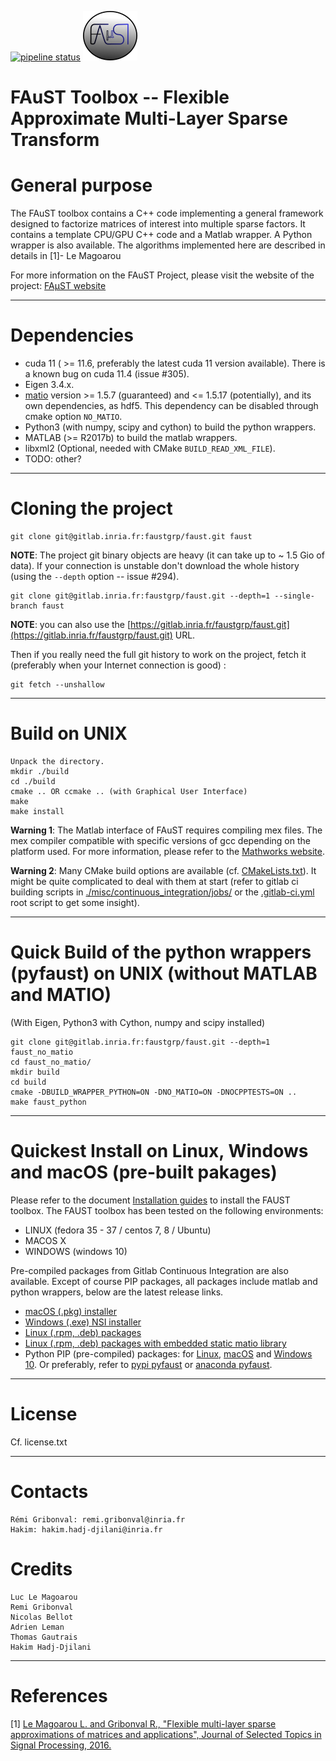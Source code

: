 [![pipeline status](https://gitlab.inria.fr/faustgrp/faust/badges/hakim_branch/pipeline.svg)](https://gitlab.inria.fr/faustgrp/faust/commits/hakim_branch)
![FAµST Logo](./gen_doc/images/logo.png)

# FAuST Toolbox -- Flexible Approximate Multi-Layer Sparse Transform


General purpose
===============

The FAuST toolbox contains a C++ code implementing a general framework
designed to factorize matrices of interest into multiple sparse factors.
It contains a template CPU/GPU C++ code and a Matlab wrapper.
A Python wrapper is also available.
The algorithms implemented here are described in details in [1]- Le Magoarou

For more information on the FAuST Project, please visit the website of the
project: [FAµST website](http://faust.inria.fr)

---

Dependencies
============
- cuda 11 ( >= 11.6, preferably the latest cuda 11 version available). There is a known bug on cuda 11.4 (issue #305).
- Eigen 3.4.x.
- [matio](https://github.com/tbeu/matio) version >= 1.5.7 (guaranteed) and <= 1.5.17 (potentially), and its own dependencies, as hdf5. This dependency can be disabled through cmake option ``NO_MATIO``.
- Python3 (with numpy, scipy and cython) to build the python wrappers.
- MATLAB (>= R2017b) to build the matlab wrappers.
- libxml2 (Optional, needed with CMake ``BUILD_READ_XML_FILE``).
- TODO: other?


---

Cloning the project
============

```
git clone git@gitlab.inria.fr:faustgrp/faust.git faust
```

**NOTE**: The project git binary objects are heavy (it can take up to ~ 1.5 Gio of data). If your connection is unstable don't download the whole history (using the ``--depth`` option -- issue #294).

```
git clone git@gitlab.inria.fr:faustgrp/faust.git --depth=1 --single-branch faust
```
**NOTE**: you can also use the [https://gitlab.inria.fr/faustgrp/faust.git](https://gitlab.inria.fr/faustgrp/faust.git) URL.

Then if you really need the full git history to work on the project, fetch it (preferably when your Internet connection is good) :

```
git fetch --unshallow
```

---
Build on UNIX
=====================

	Unpack the directory.
	mkdir ./build
	cd ./build
	cmake .. OR ccmake .. (with Graphical User Interface)
	make
	make install

**Warning 1**:
The Matlab interface of FAuST requires compiling mex files. The mex compiler
compatible with specific versions of gcc depending on the platform used.
For more information, please refer to the [Mathworks website](http://fr.mathworks.com/support/compilers/R2016a/index.html).

**Warning 2**:
Many CMake build options are available (cf. [CMakeLists.txt](./CMakeLists.txt)). It might be quite complicated to deal with them at start (refer to gitlab ci building scripts in [./misc/continuous\_integration/jobs/](./misc/continuous_integration/jobs/) or the [.gitlab-ci.yml](.gitlab-ci.yml) root script to get some insight).

---
Quick Build of the python wrappers (pyfaust) on UNIX (without MATLAB and MATIO)
=========================================================

(With Eigen, Python3 with Cython, numpy and scipy installed)

	git clone git@gitlab.inria.fr:faustgrp/faust.git --depth=1  faust_no_matio
	cd faust_no_matio/
	mkdir build
	cd build
	cmake -DBUILD_WRAPPER_PYTHON=ON -DNO_MATIO=ON -DNOCPPTESTS=ON ..
	make faust_python

---

Quickest Install on Linux, Windows and macOS (pre-built pakages)
============================================

Please refer to the document [Installation guides](https://faustgrp.gitlabpages.inria.fr/faust/last-doc/html/md_README.html)
to install the FAUST toolbox.
The FAUST toolbox has been tested on the following environments:
- LINUX (fedora 35 - 37 / centos 7, 8 / Ubuntu)
- MACOS X
- WINDOWS (windows 10)

Pre-compiled packages from Gitlab Continuous Integration are also available. Except of course PIP packages, all packages include matlab and python wrappers, below are the latest release links.  
- [macOS (.pkg) installer](https://gitlab.inria.fr/faustgrp/faust/-/jobs/artifacts/master/download?job=package_macos_release)  
- [Windows (.exe) NSI installer](https://gitlab.inria.fr/faustgrp/faust/-/jobs/artifacts/master/download?job=package_win_release)  
- [Linux (.rpm, .deb) packages](https://gitlab.inria.fr/faustgrp/faust/-/jobs/artifacts/master/download?job=package_linux_release)  
- [Linux (.rpm, .deb) packages with embedded static matio library](https://gitlab.inria.fr/faustgrp/faust/-/jobs/artifacts/master/download?job=package_linux_release)  
- Python PIP (pre-compiled) packages: for [Linux](https://gitlab.inria.fr/faustgrp/faust/-/jobs/artifacts/master/download?job=package_linux_purepy_release), [macOS](https://gitlab.inria.fr/faustgrp/faust/-/jobs/artifacts/master/download?job=package_macos_purepy_release) and [Windows 10](https://gitlab.inria.fr/faustgrp/faust/-/jobs/artifacts/master/download?job=package_win_purepy_release). Or preferably, refer to [pypi pyfaust](https://pypi.org/project/pyfaust) or [anaconda pyfaust](https://anaconda.org/pyfaust/pyfaust).

---
License
========

Cf. license.txt

---

Contacts
========

	Rémi Gribonval: remi.gribonval@inria.fr
	Hakim: hakim.hadj-djilani@inria.fr


Credits
========
	Luc Le Magoarou
	Remi Gribonval
	Nicolas Bellot
	Adrien Leman
	Thomas Gautrais
	Hakim Hadj-Djilani
---

References
==========

[1]	[Le Magoarou L. and Gribonval R., "Flexible multi-layer sparse
	approximations of matrices and applications", Journal of Selected
	Topics in Signal Processing, 2016.](https://hal.archives-ouvertes.fr/hal-01167948v1)

